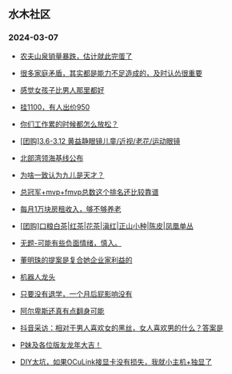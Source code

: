 ## 水木社区 
### 2024-03-07

+ [农夫山泉销量暴跌，估计就此完蛋了](https://www.mysmth.net/nForum/article/Stock/10806604)

+ [很多家庭矛盾，其实都是能力不足造成的，及时认怂很重要](https://www.mysmth.net/nForum/article/MyFamily/245744)

+ [感觉女孩子比男人那里都好](https://www.mysmth.net/nForum/article/Love/6290150)

+ [挂1100，有人出价950](https://www.mysmth.net/nForum/article/OurEstate/2915316)

+ [你们工作累的时候都怎么放松？](https://www.mysmth.net/nForum/article/Age/20347254)

+ [[团购]3.6-3.12 黄益静眼镜儿童/近视/老花/运动眼镜](https://www.mysmth.net/nForum/article/ADAgent_TG/1318170)

+ [北部湾领海基线公布](https://www.mysmth.net/nForum/article/Geography/576267)

+ [为啥一致认为九儿是天才？](https://www.mysmth.net/nForum/article/ChildEducation/2355053)

+ [总冠军+mvp+fmvp总数这个排名还比较靠谱](https://www.mysmth.net/nForum/article/BasketballForum/4901437)

+ [每月1万块房租收入，够不够养老](https://www.mysmth.net/nForum/article/WorkingLife/3529)

+ [[团购]口粮白茶|红茶|花茶|滇红|正山小种|陈皮|凤凰单丛](https://www.mysmth.net/nForum/article/ADAgent_TG/1318221)

+ [无题-可能有些负面情绪，慎入。](https://www.mysmth.net/nForum/article/Age/20347460)

+ [董明珠的提案是复合她企业家利益的](https://www.mysmth.net/nForum/article/WorkingLife/3854)

+ [机器人龙头](https://www.mysmth.net/nForum/article/Stock/10808162)

+ [只要没有退学，一个月后屁影响没有](https://www.mysmth.net/nForum/article/ChildEducation/2357897)

+ [阿尔卑斯还真有点翻身可能](https://www.mysmth.net/nForum/article/GreenAuto/1494514)

+ [抖音采访：相对于男人喜欢女的黑丝，女人喜欢男的什么？答案是](https://www.mysmth.net/nForum/article/Love/6290183)

+ [P妹及各位版友龙年大吉！](https://www.mysmth.net/nForum/article/Memory/112985)

+ [DIY太坑，如果OCuLink接显卡没有损失，我就小主机+独显了](https://www.mysmth.net/nForum/article/CompMarket/544315387)

